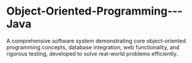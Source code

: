 # Object-Oriented-Programming---Java
A comprehensive software system demonstrating core object-oriented programming concepts, database integration, web functionality, and rigorous testing, developed to solve real-world problems efficiently.
